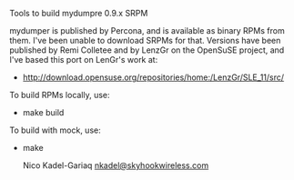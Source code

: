 Tools to build mydumpre 0.9.x SRPM

mydumper is published by Percona, and is available as binary RPMs from
them. I've been unable to download SRPMs for that. Versions have been
published by Remi Colletee and by LenzGr on the OpenSuSE project, and
I've based this port on LenGr's work at:

* http://download.opensuse.org/repositories/home:/LenzGr/SLE_11/src/

To build RPMs locally, use:

* make build

To build with mock, use:

* make


	Nico Kadel-Gariaq <nkadel@skyhookwireless.com>
